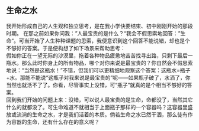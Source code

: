 ## 生命之水
我开始形成自己的人生观和独立思考，是在我小学快要结束、初中刚刚开始的那段时期。
在那之前如果你问我：”人最宝贵的是什么？“我会不假思索地回答：”生命“。可当开始了人生种种课题的思索，我便意识到这个回答不能说错，却也是个不够好的答案。于是便构想了如下场景来帮助思考：  
假如你正在一望无际的沙漠里，拖着各种物品疲惫地苦苦找寻出路，只剩下最后一瓶水。那么此时你身上的所有物品，哪个对你来说是最宝贵的？你自然会不假思索地说：“当然是这瓶水！”不错，但我们可以更精细地观察这个答案：这瓶水=瓶子+水。那能不能说“这瓶子对我来说是最宝贵的”呢——如果瓶子破了，水洒了，你当然也就活不了了。你看，尽管事实上没错，可“瓶子”就真的是个相当不够好的答案。  
回到我们开始的问题上来：没错，可以说人最宝贵的是生命，命都没了，当然其它什么的就都没了。可生命难道不就相当于上面瓶子那样的一个容器吗？这容器里盛放或流淌的生命之水，才是我们活着的本质。倘若生命之水已然干涸，那么徒有作为容器的生命，还有什么存在的意义呢？
